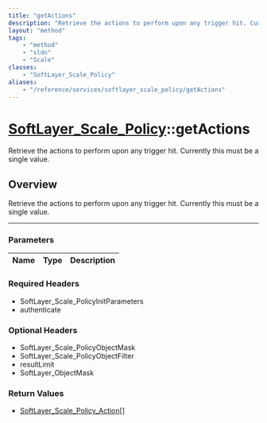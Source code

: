 ```yaml
---
title: "getActions"
description: "Retrieve the actions to perform upon any trigger hit. Currently this must be a single value."
layout: "method"
tags:
    - "method"
    - "sldn"
    - "Scale"
classes:
    - "SoftLayer_Scale_Policy"
aliases:
    - "/reference/services/softlayer_scale_policy/getActions"
---
```

# [SoftLayer_Scale_Policy](/reference/services/SoftLayer_Scale_Policy)::getActions

Retrieve the actions to perform upon any trigger hit. Currently this must be a single value.


## Overview 
Retrieve the actions to perform upon any trigger hit. Currently this must be a single value.

-----

### Parameters 
|Name | Type | Description |
| --- | --- | --- |


### Required Headers
* SoftLayer_Scale_PolicyInitParameters
* authenticate


### Optional Headers
* SoftLayer_Scale_PolicyObjectMask
* SoftLayer_Scale_PolicyObjectFilter
* resultLimit
* SoftLayer_ObjectMask

### Return Values
* <a href='/reference/datatypes/SoftLayer_Scale_Policy_Action'>SoftLayer_Scale_Policy_Action[] </a>




